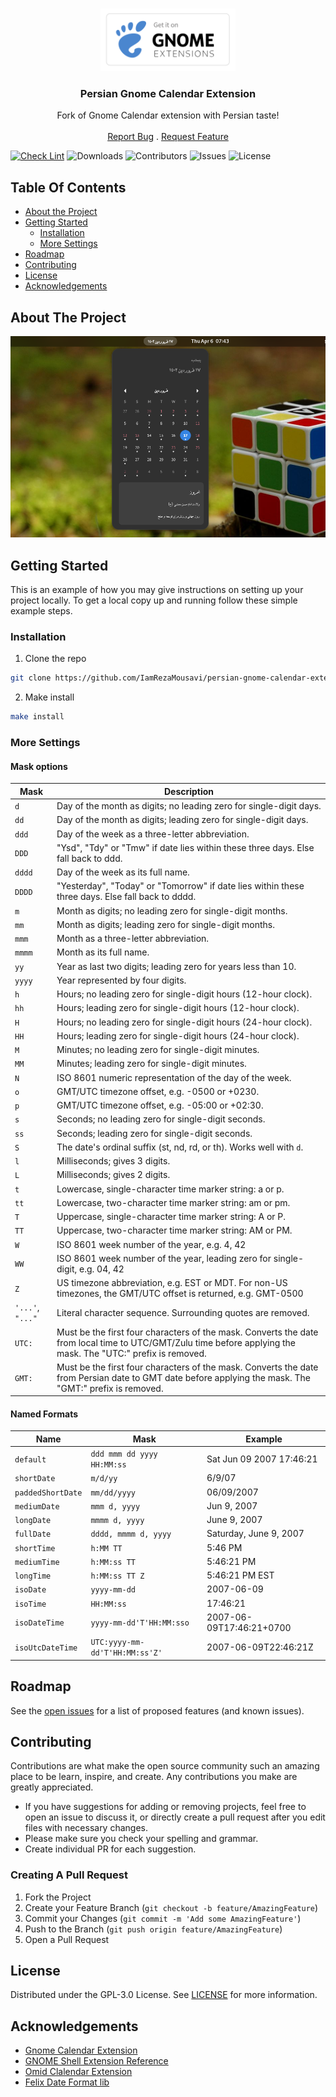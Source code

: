 <!-- markdownlint-disable MD033 -->
<!-- markdownlint-disable MD041 -->
<br/>
<p align="center">
  <a href="https://extensions.gnome.org/extension/5814/persian-calendar/">
    <img src="https://raw.githubusercontent.com/andyholmes/gnome-shell-extensions-badge/master/get-it-on-ego.svg?sanitize=true" alt="Get it on GNOME Extensions" height="100">
  </a>

<h3 align="center">Persian Gnome Calendar Extension</h3>

<p align="center">
    Fork of Gnome Calendar extension with Persian taste!
    <br/>
    <br/>
    <a href="https://github.com/IamRezaMousavi/persian-gnome-calendar-extension/issues">Report Bug</a>
    .
    <a href="https://github.com/IamRezaMousavi/persian-gnome-calendar-extension/issues">Request Feature</a>
  </p>
</p>

[![Check Lint](https://github.com/IamRezaMousavi/persian-gnome-calendar-extension/actions/workflows/check-lint.yml/badge.svg)](https://github.com/IamRezaMousavi/persian-gnome-calendar-extension/actions/workflows/check-lint.yml) ![Downloads](https://img.shields.io/github/downloads/IamRezaMousavi/persian-gnome-calendar-extension/total) ![Contributors](https://img.shields.io/github/contributors/IamRezaMousavi/persian-gnome-calendar-extension?color=dark-green) ![Issues](https://img.shields.io/github/issues/IamRezaMousavi/persian-gnome-calendar-extension) ![License](https://img.shields.io/github/license/IamRezaMousavi/persian-gnome-calendar-extension)

## Table Of Contents

* [About the Project](#about-the-project)
* [Getting Started](#getting-started)
  * [Installation](#installation)
  * [More Settings](#more-settings)
* [Roadmap](#roadmap)
* [Contributing](#contributing)
* [License](#license)
* [Acknowledgements](#acknowledgements)

## About The Project

![Screenshot](./Screenshot.png)

## Getting Started

This is an example of how you may give instructions on setting up your project locally.
To get a local copy up and running follow these simple example steps.

### Installation

1. Clone the repo

  ```bash
  git clone https://github.com/IamRezaMousavi/persian-gnome-calendar-extension.git
  ```

2. Make install

  ```bash
  make install
  ```

### More Settings

#### Mask options

| Mask             | Description                                                                                                                                                   |
| ---------------- | ------------------------------------------------------------------------------------------------------------------------------------------------------------- |
| `d`              | Day of the month as digits; no leading zero for single-digit days.                                                                                            |
| `dd`             | Day of the month as digits; leading zero for single-digit days.                                                                                               |
| `ddd`            | Day of the week as a three-letter abbreviation.                                                                                                               |
| `DDD`            | "Ysd", "Tdy" or "Tmw" if date lies within these three days. Else fall back to ddd.                                                                            |
| `dddd`           | Day of the week as its full name.                                                                                                                             |
| `DDDD`           | "Yesterday", "Today" or "Tomorrow" if date lies within these three days. Else fall back to dddd.                                                              |
| `m`              | Month as digits; no leading zero for single-digit months.                                                                                                     |
| `mm`             | Month as digits; leading zero for single-digit months.                                                                                                        |
| `mmm`            | Month as a three-letter abbreviation.                                                                                                                         |
| `mmmm`           | Month as its full name.                                                                                                                                       |
| `yy`             | Year as last two digits; leading zero for years less than 10.                                                                                                 |
| `yyyy`           | Year represented by four digits.                                                                                                                              |
| `h`              | Hours; no leading zero for single-digit hours (12-hour clock).                                                                                                |
| `hh`             | Hours; leading zero for single-digit hours (12-hour clock).                                                                                                   |
| `H`              | Hours; no leading zero for single-digit hours (24-hour clock).                                                                                                |
| `HH`             | Hours; leading zero for single-digit hours (24-hour clock).                                                                                                   |
| `M`              | Minutes; no leading zero for single-digit minutes.                                                                                                            |
| `MM`             | Minutes; leading zero for single-digit minutes.                                                                                                               |
| `N`              | ISO 8601 numeric representation of the day of the week.                                                                                                       |
| `o`              | GMT/UTC timezone offset, e.g. -0500 or +0230.                                                                                                                 |
| `p`              | GMT/UTC timezone offset, e.g. -05:00 or +02:30.                                                                                                               |
| `s`              | Seconds; no leading zero for single-digit seconds.                                                                                                            |
| `ss`             | Seconds; leading zero for single-digit seconds.                                                                                                               |
| `S`              | The date's ordinal suffix (st, nd, rd, or th). Works well with `d`.                                                                                           |
| `l`              | Milliseconds; gives 3 digits.                                                                                                                                 |
| `L`              | Milliseconds; gives 2 digits.                                                                                                                                 |
| `t`              | Lowercase, single-character time marker string: a or p.                                                                                                       |
| `tt`             | Lowercase, two-character time marker string: am or pm.                                                                                                        |
| `T`              | Uppercase, single-character time marker string: A or P.                                                                                                       |
| `TT`             | Uppercase, two-character time marker string: AM or PM.                                                                                                        |
| `W`              | ISO 8601 week number of the year, e.g. 4, 42                                                                                                                  |
| `WW`             | ISO 8601 week number of the year, leading zero for single-digit, e.g. 04, 42                                                                                  |
| `Z`              | US timezone abbreviation, e.g. EST or MDT. For non-US timezones, the GMT/UTC offset is returned, e.g. GMT-0500                                                |
| `'...'`, `"..."` | Literal character sequence. Surrounding quotes are removed.                                                                                                   |
| `UTC:`           | Must be the first four characters of the mask. Converts the date from local time to UTC/GMT/Zulu time before applying the mask. The "UTC:" prefix is removed. |
| `GMT:`           | Must be the first four characters of the mask. Converts the date from Persian date to GMT date before applying the mask. The "GMT:" prefix is removed.        |

#### Named Formats

| Name              | Mask                           | Example                  |
| ----------------- | ------------------------------ | ------------------------ |
| `default`         | `ddd mmm dd yyyy HH:MM:ss`     | Sat Jun 09 2007 17:46:21 |
| `shortDate`       | `m/d/yy`                       | 6/9/07                   |
| `paddedShortDate` | `mm/dd/yyyy`                   | 06/09/2007               |
| `mediumDate`      | `mmm d, yyyy`                  | Jun 9, 2007              |
| `longDate`        | `mmmm d, yyyy`                 | June 9, 2007             |
| `fullDate`        | `dddd, mmmm d, yyyy`           | Saturday, June 9, 2007   |
| `shortTime`       | `h:MM TT`                      | 5:46 PM                  |
| `mediumTime`      | `h:MM:ss TT`                   | 5:46:21 PM               |
| `longTime`        | `h:MM:ss TT Z`                 | 5:46:21 PM EST           |
| `isoDate`         | `yyyy-mm-dd`                   | 2007-06-09               |
| `isoTime`         | `HH:MM:ss`                     | 17:46:21                 |
| `isoDateTime`     | `yyyy-mm-dd'T'HH:MM:sso`       | 2007-06-09T17:46:21+0700 |
| `isoUtcDateTime`  | `UTC:yyyy-mm-dd'T'HH:MM:ss'Z'` | 2007-06-09T22:46:21Z     |

## Roadmap

See the [open issues](https://github.com/IamRezaMousavi/persian-gnome-calendar-extension/issues) for a list of proposed features (and known issues).

## Contributing

Contributions are what make the open source community such an amazing place to be learn, inspire, and create. Any contributions you make are greatly appreciated.

* If you have suggestions for adding or removing projects, feel free to open an issue to discuss it, or directly create a pull request after you edit files with necessary changes.
* Please make sure you check your spelling and grammar.
* Create individual PR for each suggestion.

### Creating A Pull Request

1. Fork the Project
2. Create your Feature Branch (`git checkout -b feature/AmazingFeature`)
3. Commit your Changes (`git commit -m 'Add some AmazingFeature'`)
4. Push to the Branch (`git push origin feature/AmazingFeature`)
5. Open a Pull Request

## License

Distributed under the GPL-3.0 License. See [LICENSE](https://github.com/IamRezaMousavi/persian-gnome-calendar-extension/blob/master/LICENSE) for more information.

## Acknowledgements

* [Gnome Calendar Extension](https://gitlab.gnome.org/GNOME/gnome-shell/-/blob/main/js/ui/)
* [GNOME Shell Extension Reference](https://github.com/julio641742/gnome-shell-extension-reference)
* [Omid Clalendar Extension](https://github.com/omid/Persian-Calendar-for-Gnome-Shell)
* [Felix Date Format lib](https://github.com/felixge/node-dateformat)
